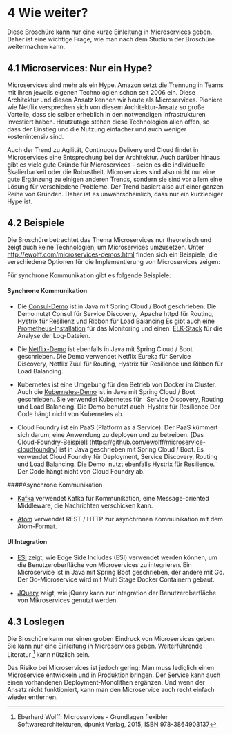 # 4 Wie weiter?

Diese Broschüre kann nur eine kurze Einleitung in Microservices geben. Daher ist eine wichtige Frage, wie man nach dem Studium der Broschüre weitermachen kann.

## 4.1 Microservices: Nur ein Hype?

Microservices sind mehr als ein Hype. Amazon setzt die Trennung in
Teams mit ihren jeweils eigenen Technologien schon seit 2006
ein. Diese Architektur und diesen Ansatz kennen wir heute als
Microservices. Pioniere wie Netflix versprechen sich von diesem
Architektur-Ansatz so große Vorteile, dass sie selber erheblich in den
notwendigen Infrastrukturen investiert haben. Heutzutage stehen diese
Technologien allen offen, so dass der Einstieg und die Nutzung
einfacher und auch weniger kostenintensiv sind.

Auch der Trend zu Agilität, Continuous Delivery und Cloud findet in
Microservices eine Entsprechung bei der Architektur. Auch darüber
hinaus gibt es viele gute Gründe für Microservices – seien es die
individuelle Skalierbarkeit oder die Robustheit. Microservices sind
also nicht nur eine gute Ergänzung zu einigen anderen Trends, sondern
sie sind vor allem eine Lösung für verschiedene Probleme. Der Trend
basiert also auf einer ganzen Reihe von Gründen. Daher ist es
unwahrscheinlich, dass nur ein kurzlebiger Hype ist.

## 4.2 Beispiele

Die Broschüre betrachtet das Thema Microservices nur theoretisch und
zeigt auch keine Technologien, um Microservices umzusetzen. Unter
<http://ewolff.com/microservices-demos.html> finden sich ein
Beispiele, die verschiedene Optionen für die Implementierung von
Microservices zeigen:

Für synchrone Kommunikation gibt es folgende Beispiele:

#### Synchrone Kommunikation

* Die [Consul-Demo](https://github.com/ewolff/microservice-consul) ist
in Java mit Spring Cloud / Boot geschrieben. Die Demo nutzt Consul für
Service Discovery,  Apache httpd für Routing, Hystrix für Resilienz
und Ribbon für Load Balancing Es gibt auch eine
[Prometheus-Installation](https://github.com/ewolff/microservice-consul#prometheus)
 für das Monitoring und einen
  [ELK-Stack](https://github.com/ewolff/microservice-consul#elastic-stack)
 für die Analyse der Log-Dateien.

* Die [Netflix-Demo](https://github.com/ewolff/microservice) ist
ebenfalls in Java mit Spring Cloud / Boot geschrieben. Die Demo
verwendet Netflix Eureka für Service Discovery, Netflix Zuul für
Routing, Hystrix für Resilience und Ribbon für Load Balancing.

* Kubernetes ist eine Umgebung für den Betrieb von Docker im
Cluster. Auch die
[Kubernetes-Demo](https://github.com/ewolff/microservice-kubernetes)
ist in Java mit Spring Cloud / Boot geschrieben. Sie verwendet
Kubernetes für   Service Discovery, Routing und Load Balancing. Die
Demo benutzt auch  Hystrix für Resilience Der Code hängt nicht von
Kubernetes ab.

* Cloud Foundry ist ein PaaS (Platform as a Service). Der PaaS kümmert
sich darum, eine Anwendung zu deployen und zu
betreiben. [Das Cloud-Foundry-Beispiel]
(https://github.com/ewolff/microservice-cloudfoundry) ist in Java
geschrieben mit Spring Cloud / Boot. Es verwendet Cloud Foundry für
Deployment, Service Discovery, Routing und Load Balancing. Die Demo
 nutzt ebenfalls Hystrix für Resilience. Der Code hängt nicht von
Cloud Foundry ab.

####Asynchrone Kommunikation

* [Kafka](https://github.com/ewolff/microservice-kafka) verwendet Kafka für
Kommunikation, eine Message-oriented Middleware, die Nachrichten
verschicken kann.

* [Atom](https://github.com/ewolff/microservice-atom) verwendet REST / HTTP
zur asynchronen Kommunikation mit dem Atom-Format.

#### UI Integration

* [ESI](https://github.com/ewolff/SCS-ESI) zeigt, wie Edge Side
Includes (ESI) verwendet werden können, um die Benutzeroberfläche von
Microservices zu integrieren. Ein Microservice ist in Java mit Spring
Boot geschrieben, der andere mit Go. Der Go-Microservice wird
mit Multi Stage Docker Containern gebaut.

* [JQuery](https://github.com/ewolff/SCS-jQuery) zeigt, wie jQuery kann
zur Integration der Benutzeroberfläche von Mikroservices genutzt werden.

## 4.3	Loslegen

Die Broschüre kann nur einen groben Eindruck von Microservices
geben. Sie kann nur eine Einleitung in Microservices
geben. Weiterführende Literatur [^MS1] kann nützlich sein.

[^MS1]: Eberhard Wolff: Microservices - Grundlagen flexibler Softwarearchitekturen, dpunkt Verlag, 2015, ISBN 978-3864903137

Das Risiko bei Microservices ist jedoch gering: Man muss lediglich
einen Microservice entwickeln und in Produktion bringen. Der Service
kann auch einen vorhandenen Deployment-Monolithen ergänzen. Und wenn
der Ansatz nicht funktioniert, kann man den Microservice auch recht
einfach wieder entfernen.


